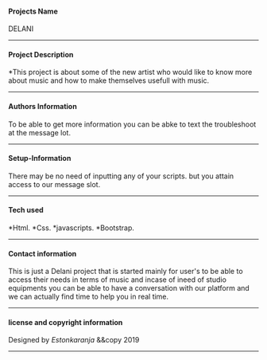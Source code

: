 #### Projects Name
DELANI

---
#### Project Description 
*This project is about some of the new artist who would like to know more about music and how to make
themselves usefull with music.

---
#### Authors Information
To be able to get more information you can be abke to text the troubleshoot at the message lot.

---
#### Setup-Information
There may be no need of inputting any of your scripts. but you attain access to our message slot.

---
#### Tech used
*Html.
*Css.
*javascripts.
*Bootstrap.
 
---
#### Contact information
This is just a Delani project that is started mainly for user's to be able to access their needs
in terms of music and incase of ineed of studio equipments you can be able to have a conversation 
with our platform and we can actually find time to help you in real time.

---
#### license and copyright information
Designed by *Estonkaranja* &&copy 2019

---
